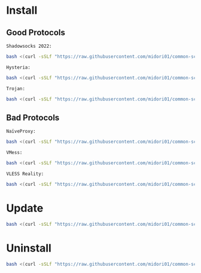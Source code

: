 # Install
## Good Protocols
`Shadowsocks 2022:`
```bash
bash <(curl -sSLf "https://raw.githubusercontent.com/midori01/common-scripts/main/sing-box/install.sh") ss
```
`Hysteria:`
```bash
bash <(curl -sSLf "https://raw.githubusercontent.com/midori01/common-scripts/main/sing-box/install.sh") hy
```
`Trojan:`
```bash
bash <(curl -sSLf "https://raw.githubusercontent.com/midori01/common-scripts/main/sing-box/install.sh") trojan
```
## Bad Protocols
`NaïveProxy:`
```bash
bash <(curl -sSLf "https://raw.githubusercontent.com/midori01/common-scripts/main/sing-box/install.sh") naive
```
`VMess:`
```bash
bash <(curl -sSLf "https://raw.githubusercontent.com/midori01/common-scripts/main/sing-box/install.sh") vmess
```
`VLESS Reality:`
```bash
bash <(curl -sSLf "https://raw.githubusercontent.com/midori01/common-scripts/main/sing-box/install.sh") vless
```

# Update
```bash
bash <(curl -sSLf "https://raw.githubusercontent.com/midori01/common-scripts/main/sing-box/install.sh") update
```

# Uninstall
```bash
bash <(curl -sSLf "https://raw.githubusercontent.com/midori01/common-scripts/main/sing-box/install.sh") uninstall
```
